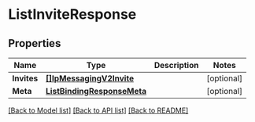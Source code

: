 # ListInviteResponse

## Properties

Name | Type | Description | Notes
------------ | ------------- | ------------- | -------------
**Invites** | [**[]IpMessagingV2Invite**](IpMessagingV2Invite.md) |  |[optional] 
**Meta** | [**ListBindingResponseMeta**](ListBindingResponseMeta.md) |  |[optional] 

[[Back to Model list]](../README.md#documentation-for-models) [[Back to API list]](../README.md#documentation-for-api-endpoints) [[Back to README]](../README.md)


